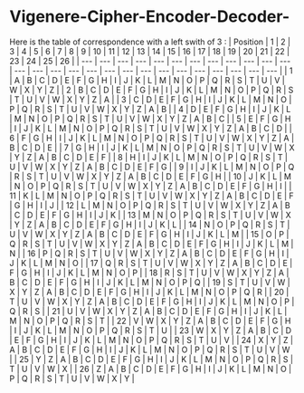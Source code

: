 # Vigenere-Cipher-Encoder-Decoder-


Here is the table of correspondence with a left swith of 3 :
| Position | 1 | 2 | 3 | 4 | 5 | 6 | 7 | 8 | 9 | 10 | 11 | 12 | 13 | 14 | 15 | 16 | 17 | 18 | 19 | 20 | 21 | 22 | 23 | 24 | 25 | 26 |
| --- | --- | --- | --- | --- | --- | --- | --- | --- | --- | --- | --- | --- | --- | --- | --- | --- | --- | --- | --- | --- | --- | --- | --- | --- | --- | --- |
| 1 | A | B | C | D | E | F | G | H | I | J | K | L | M | N | O | P | Q | R | S | T | U | V | W | X | Y | Z |
| 2 | B | C | D | E | F | G | H | I | J | K | L | M | N | O | P | Q | R | S | T | U | V | W | X | Y | Z | A |
| 3 | C | D | E | F | G | H | I | J | K | L | M | N | O | P | Q | R | S | T | U | V | W | X | Y | Z | A | B |
| 4 | D | E | F | G | H | I | J | K | L | M | N | O | P | Q | R | S | T | U | V | W | X | Y | Z | A | B | C |
| 5 | E | F | G | H | I | J | K | L | M | N | O | P | Q | R | S | T | U | V | W | X | Y | Z | A | B | C | D |
| 6 | F | G | H | I | J | K | L | M | N | O | P | Q | R | S | T | U | V | W | X | Y | Z | A | B | C | D | E |
| 7 | G | H | I | J | K | L | M | N | O | P | Q | R | S | T | U | V | W | X | Y | Z | A | B | C | D | E | F |
| 8 | H | I | J | K | L | M | N | O | P | Q | R | S | T | U | V | W | X | Y | Z | A | B | C | D | E | F | G |
| 9 | I | J | K | L | M | N | O | P | Q | R | S | T | U | V | W | X | Y | Z | A | B | C | D | E | F | G | H |
| 10 | J | K | L | M | N | O | P | Q | R | S | T | U | V | W | X | Y | Z | A | B | C | D | E | F | G | H | I |
| 11 | K | L | M | N | O | P | Q | R | S | T | U | V | W | X | Y | Z | A | B | C | D | E | F | G | H | I | J |
| 12 | L | M | N | O | P | Q | R | S | T | U | V | W | X | Y | Z | A | B | C | D | E | F | G | H | I | J | K |
| 13 | M | N | O | P | Q | R | S | T | U | V | W | X | Y | Z | A | B | C | D | E | F | G | H | I | J | K | L |
| 14 | N | O | P | Q | R | S | T | U | V | W | X | Y | Z | A | B | C | D | E | F | G | H | I | J | K | L | M |
| 15 | O | P | Q | R | S | T | U | V | W | X | Y | Z | A | B | C | D | E | F | G | H | I | J | K | L | M | N |
| 16 | P | Q | R | S | T | U | V | W | X | Y | Z | A | B | C | D | E | F | G | H | I | J | K | L | M | N | O |
| 17 | Q | R | S | T | U | V | W | X | Y | Z | A | B | C | D | E | F | G | H | I | J | K | L | M | N | O | P |
| 18 | R | S | T | U | V | W | X | Y | Z | A | B | C | D | E | F | G | H | I | J | K | L | M | N | O | P | Q |
| 19 | S | T | U | V | W | X | Y | Z | A | B | C | D | E | F | G | H | I | J | K | L | M | N | O | P | Q | R |
| 20 | T | U | V | W | X | Y | Z | A | B | C | D | E | F | G | H | I | J | K | L | M | N | O | P | Q | R | S |
| 21 | U | V | W | X | Y | Z | A | B | C | D | E | F | G | H | I | J | K | L | M | N | O | P | Q | R | S | T |
| 22 | V | W | X | Y | Z | A | B | C | D | E | F | G | H | I | J | K | L | M | N | O | P | Q | R | S | T | U |
| 23 | W | X | Y | Z | A | B | C | D | E | F | G | H | I | J | K | L | M | N | O | P | Q | R | S | T | U | V |
| 24 | X | Y | Z | A | B | C | D | E | F | G | H | I | J | K | L | M | N | O | P | Q | R | S | T | U | V | W |
| 25 | Y | Z | A | B | C | D | E | F | G | H | I | J | K | L | M | N | O | P | Q | R | S | T | U | V | W | X |
| 26 | Z | A | B | C | D | E | F | G | H | I | J | K | L | M | N | O | P | Q | R | S | T | U | V | W | X | Y |
